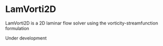 # LamVorti2D
LamVorti2D is a 2D laminar flow solver using the vorticity-streamfunction formulation

Under development
